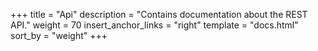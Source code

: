 +++
title = "Api"
description = "Contains documentation about the REST API."
weight = 70
insert_anchor_links = "right"
template = "docs.html"
sort_by = "weight"
+++
